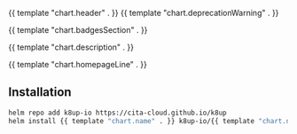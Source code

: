 {{ template "chart.header" . }}
{{ template "chart.deprecationWarning" . }}

{{ template "chart.badgesSection" . }}

{{ template "chart.description" . }}

{{ template "chart.homepageLine" . }}

## Installation

```bash
helm repo add k8up-io https://cita-cloud.github.io/k8up
helm install {{ template "chart.name" . }} k8up-io/{{ template "chart.name" . }}
```
